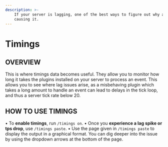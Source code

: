 ```yaml
---
description: >-
    If your server is lagging, one of the best ways to figure out why and what is
    causing it.
---
```


# Timings

## OVERVIEW

This is where timings data becomes useful. They allow you to monitor how long it takes the plugins installed on your server to process an event. This allows you to see where lag issues arise, as a misbehaving plugin which takes a long amount to handle an event can lead to delays in the tick loop, and thus a server tick rate below 20.

## HOW TO USE TIMINGS

• To **enable timings**, run `/timings on`. • Once you **experience a lag spike or tps drop**, use `/timings paste`. • Use the page given in `/timings paste` to display the output in a graphical format. You can dig deeper into the issue by using the dropdown arrows at the bottom of the page.
